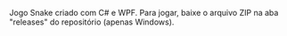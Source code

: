 Jogo Snake criado com C# e WPF. 
Para jogar, baixe o arquivo ZIP na aba "releases" do repositório (apenas Windows).
